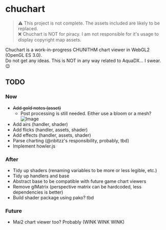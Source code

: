 # chuchart

> :warning: This project is not complete. The assets included are likely to be replaced.<br>
> :x: Chuchart is NOT for piracy. I am not responsible for it's usage to display copyright map assets.

Chuchart is a work-in-progress CHUNITHM chart viewer in WebGL2 (OpenGL ES 3.0).<br>
Do not get any ideas. This is NOT in any way related to AquaDX... I swear. :wink:

## TODO

### Now

- ~~Add gold notes (asset)~~
    - Post processing is still needed. Either use a bloom or a mesh? ![Image](https://github.com/user-attachments/assets/20da65c5-173a-4cb0-9cbd-bd362c6861ea)
- Add airs (handler, shader)
- Add flicks (handler, assets, shader)
- Add effects (handler, assets, shader)
- Parse charting (@nbitzz's responsibility, probably, tbd)
- Implement howler.js

### After

- Tidy up shaders (renaming variables to be more or less legible, etc.)
- Tidy up handlers and base
- Abstract base to be compatible with future game chart viewers
- Remove glMatrix (perspective matrix can be hardcoded, less dependencies is better)
- Build shader package using pako? tbd

### Future

- Mai2 chart viewer too? Probably (WINK WINK WINK)